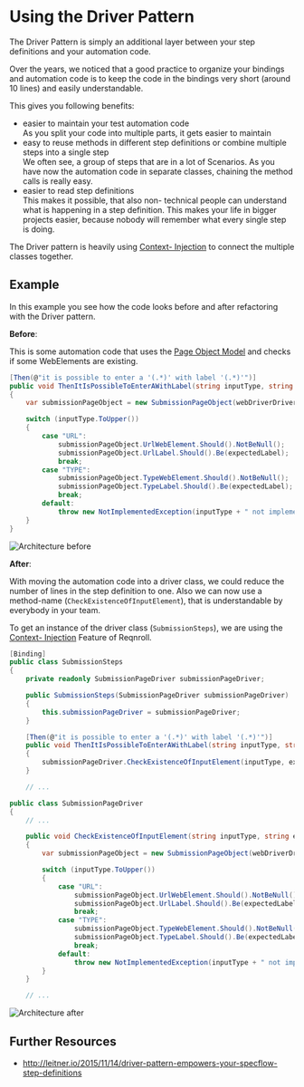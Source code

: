 # Using the Driver Pattern

The Driver Pattern is simply an additional layer between your step definitions and your automation code.

Over the years, we noticed that a good practice to organize your bindings and automation code is to keep the code in the bindings very short (around 10 lines) and easily understandable.  

This gives you following benefits:

- easier to maintain your test automation code  
  As you split your code into multiple parts, it gets easier to maintain
- easy to reuse methods in different step definitions or combine multiple steps into a single step  
  We often see, a group of steps that are in a lot of Scenarios. As you have now the automation code in separate classes, chaining the method calls is really easy.
- easier to read step definitions  
  This makes it possible, that also non- technical people can understand what is happening in a step definition. This makes your life in bigger projects easier, because nobody will remember what every single step is doing.  

The Driver pattern is heavily using [Context- Injection](../automation/context-injection) to connect the multiple classes together.

## Example

In this example you see how the code looks before and after refactoring with the Driver pattern.

**Before**:

This is some automation code that uses the [Page Object Model](page-object-model.md) and checks if some WebElements are existing.  

``` csharp
[Then(@"it is possible to enter a '(.*)' with label '(.*)'")]
public void ThenItIsPossibleToEnterAWithLabel(string inputType, string expectedLabel)
{
    var submissionPageObject = new SubmissionPageObject(webDriverDriver);

    switch (inputType.ToUpper())
    {
        case "URL":
            submissionPageObject.UrlWebElement.Should().NotBeNull();
            submissionPageObject.UrlLabel.Should().Be(expectedLabel);
            break;
        case "TYPE":
            submissionPageObject.TypeWebElement.Should().NotBeNull();
            submissionPageObject.TypeLabel.Should().Be(expectedLabel);
            break;
        default:
            throw new NotImplementedException(inputType + " not implemented");
    }
}
```

![Architecture before](../_static/images/DriverPattern_Before.png)

**After**:

With moving the automation code into a driver class, we could reduce the number of lines in the step definition to one. Also we can now use a method-name (`CheckExistenceOfInputElement`), that is understandable by everybody in your team.

To get an instance of the driver class (`SubmissionSteps`), we are using the [Context- Injection](../automation/context-injection) Feature of Reqnroll.

``` csharp
[Binding]
public class SubmissionSteps
{
    private readonly SubmissionPageDriver submissionPageDriver;

    public SubmissionSteps(SubmissionPageDriver submissionPageDriver)
    {
        this.submissionPageDriver = submissionPageDriver;
    }

    [Then(@"it is possible to enter a '(.*)' with label '(.*)'")]
    public void ThenItIsPossibleToEnterAWithLabel(string inputType, string expectedLabel)
    {
        submissionPageDriver.CheckExistenceOfInputElement(inputType, expectedLabel);
    }

    // ...
```

``` csharp
public class SubmissionPageDriver
{
    // ...

    public void CheckExistenceOfInputElement(string inputType, string expectedLabel)
    {
        var submissionPageObject = new SubmissionPageObject(webDriverDriver);

        switch (inputType.ToUpper())
        {
            case "URL":
                submissionPageObject.UrlWebElement.Should().NotBeNull();
                submissionPageObject.UrlLabel.Should().Be(expectedLabel);
                break;
            case "TYPE":
                submissionPageObject.TypeWebElement.Should().NotBeNull();
                submissionPageObject.TypeLabel.Should().Be(expectedLabel);
                break;
            default:
                throw new NotImplementedException(inputType + " not implemented");
        }
    }

    // ...
```

![Architecture after](../_static/images/DriverPattern_After.png)

## Further Resources

- <http://leitner.io/2015/11/14/driver-pattern-empowers-your-specflow-step-definitions>
